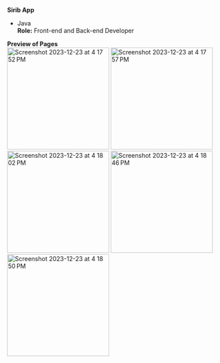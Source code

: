 **Sirib App**
- Java<br>
**Role:** Front-end and Back-end Developer

**Preview of Pages**<br>
<img width="237" alt="Screenshot 2023-12-23 at 4 17 52 PM" src="https://github.com/arcillamarianec/SiribApp/assets/113504877/7e4f7b94-bc67-45d2-bc8b-e831d63aabd1">
<img width="237" alt="Screenshot 2023-12-23 at 4 17 57 PM" src="https://github.com/arcillamarianec/SiribApp/assets/113504877/632570c6-0bfc-4247-8382-5f799c42d167">
<img width="237" alt="Screenshot 2023-12-23 at 4 18 02 PM" src="https://github.com/arcillamarianec/SiribApp/assets/113504877/f14ffcde-cb50-4339-8bf0-22d157e5e6c1">
<img width="237" alt="Screenshot 2023-12-23 at 4 18 46 PM" src="https://github.com/arcillamarianec/SiribApp/assets/113504877/26eaba57-6152-4c37-8677-4094559d49c3">
<img width="237" alt="Screenshot 2023-12-23 at 4 18 50 PM" src="https://github.com/arcillamarianec/SiribApp/assets/113504877/a8b68b9f-59f8-4233-a3ab-957a41247214">
